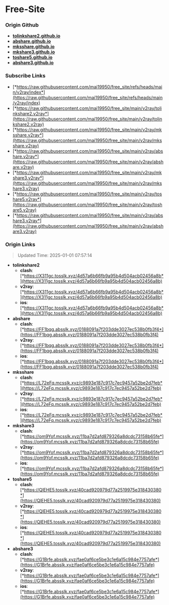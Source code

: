 # Free-Site

### Origin Github

- [**tolinkshare2.github.io**](https://github.com/tolinkshare2/tolinkshare2.github.io)
- [**abshare.github.io**](https://github.com/abshare/abshare.github.io)
- [**mksshare.github.io**](https://github.com/mksshare/mksshare.github.io)
- [**mkshare3.github.io**](https://github.com/mkshare3/mkshare3.github.io)
- [**toshare5.github.io**](https://github.com/toshare5/toshare5.github.io)
- [**abshare3.github.io**](https://github.com/abshare3/abshare3.github.io)

### Subscribe Links

- [*https://raw.githubusercontent.com/mai19950/free_site/refs/heads/main/v2ray/index*](https://raw.githubusercontent.com/mai19950/free_site/refs/heads/main/v2ray/index)
- [*https://raw.githubusercontent.com/mai19950/free_site/main/v2ray/tolinkshare2.v2ray*](https://raw.githubusercontent.com/mai19950/free_site/main/v2ray/tolinkshare2.v2ray)
- [*https://raw.githubusercontent.com/mai19950/free_site/main/v2ray/mksshare.v2ray*](https://raw.githubusercontent.com/mai19950/free_site/main/v2ray/mksshare.v2ray)
- [*https://raw.githubusercontent.com/mai19950/free_site/main/v2ray/abshare.v2ray*](https://raw.githubusercontent.com/mai19950/free_site/main/v2ray/abshare.v2ray)
- [*https://raw.githubusercontent.com/mai19950/free_site/main/v2ray/mkshare3.v2ray*](https://raw.githubusercontent.com/mai19950/free_site/main/v2ray/mkshare3.v2ray)
- [*https://raw.githubusercontent.com/mai19950/free_site/main/v2ray/toshare5.v2ray*](https://raw.githubusercontent.com/mai19950/free_site/main/v2ray/toshare5.v2ray)
- [*https://raw.githubusercontent.com/mai19950/free_site/main/v2ray/abshare3.v2ray*](https://raw.githubusercontent.com/mai19950/free_site/main/v2ray/abshare3.v2ray)

### Origin Links

> Updated Time: 2025-01-01 07:57:14

- **tolinkshare2**
  - **clash**: [*https://X311gc.tosslk.xyz/4d57a6b66fb9a95b4d504acb02456a8b*](https://X311gc.tosslk.xyz/4d57a6b66fb9a95b4d504acb02456a8b)
  - **v2ray**: [*https://X311gc.tosslk.xyz/4d57a6b66fb9a95b4d504acb02456a8b*](https://X311gc.tosslk.xyz/4d57a6b66fb9a95b4d504acb02456a8b)
  - **ios**: [*https://X311gc.tosslk.xyz/4d57a6b66fb9a95b4d504acb02456a8b*](https://X311gc.tosslk.xyz/4d57a6b66fb9a95b4d504acb02456a8b)
- **abshare**
  - **clash**: [*https://FF1bqg.absslk.xyz/0188091a7f203dde3027ec538b0fb3f4*](https://FF1bqg.absslk.xyz/0188091a7f203dde3027ec538b0fb3f4)
  - **v2ray**: [*https://FF1bqg.absslk.xyz/0188091a7f203dde3027ec538b0fb3f4*](https://FF1bqg.absslk.xyz/0188091a7f203dde3027ec538b0fb3f4)
  - **ios**: [*https://FF1bqg.absslk.xyz/0188091a7f203dde3027ec538b0fb3f4*](https://FF1bqg.absslk.xyz/0188091a7f203dde3027ec538b0fb3f4)
- **mksshare**
  - **clash**: [*https://L72eFq.mcsslk.xyz/c9893e187c917c7ec9457a52be2d7feb*](https://L72eFq.mcsslk.xyz/c9893e187c917c7ec9457a52be2d7feb)
  - **v2ray**: [*https://L72eFq.mcsslk.xyz/c9893e187c917c7ec9457a52be2d7feb*](https://L72eFq.mcsslk.xyz/c9893e187c917c7ec9457a52be2d7feb)
  - **ios**: [*https://L72eFq.mcsslk.xyz/c9893e187c917c7ec9457a52be2d7feb*](https://L72eFq.mcsslk.xyz/c9893e187c917c7ec9457a52be2d7feb)
- **mkshare3**
  - **clash**: [*https://om9Yof.mcsslk.xyz/11ba7d2afd879326a8dcdc73158b65fe*](https://om9Yof.mcsslk.xyz/11ba7d2afd879326a8dcdc73158b65fe)
  - **v2ray**: [*https://om9Yof.mcsslk.xyz/11ba7d2afd879326a8dcdc73158b65fe*](https://om9Yof.mcsslk.xyz/11ba7d2afd879326a8dcdc73158b65fe)
  - **ios**: [*https://om9Yof.mcsslk.xyz/11ba7d2afd879326a8dcdc73158b65fe*](https://om9Yof.mcsslk.xyz/11ba7d2afd879326a8dcdc73158b65fe)
- **toshare5**
  - **clash**: [*https://QlEHE5.tosslk.xyz/40cad920979d77a2519975e318430380*](https://QlEHE5.tosslk.xyz/40cad920979d77a2519975e318430380)
  - **v2ray**: [*https://QlEHE5.tosslk.xyz/40cad920979d77a2519975e318430380*](https://QlEHE5.tosslk.xyz/40cad920979d77a2519975e318430380)
  - **ios**: [*https://QlEHE5.tosslk.xyz/40cad920979d77a2519975e318430380*](https://QlEHE5.tosslk.xyz/40cad920979d77a2519975e318430380)
- **abshare3**
  - **clash**: [*https://G1Brfe.absslk.xyz/fae0af6ce5be3c1e6a15c984e7757afe*](https://G1Brfe.absslk.xyz/fae0af6ce5be3c1e6a15c984e7757afe)
  - **v2ray**: [*https://G1Brfe.absslk.xyz/fae0af6ce5be3c1e6a15c984e7757afe*](https://G1Brfe.absslk.xyz/fae0af6ce5be3c1e6a15c984e7757afe)
  - **ios**: [*https://G1Brfe.absslk.xyz/fae0af6ce5be3c1e6a15c984e7757afe*](https://G1Brfe.absslk.xyz/fae0af6ce5be3c1e6a15c984e7757afe)
